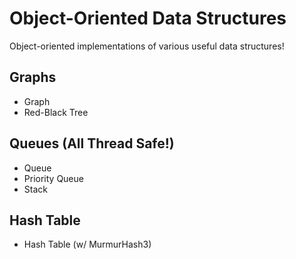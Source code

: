 # Object-Oriented Data Structures
Object-oriented implementations of various useful data structures!

## Graphs ##
- Graph
- Red-Black Tree
## Queues (All Thread Safe!) ##
- Queue
- Priority Queue
- Stack
## Hash Table ##
- Hash Table (w/ MurmurHash3)
